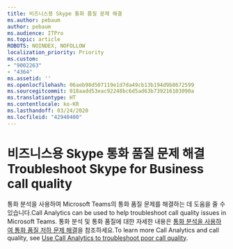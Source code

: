 ```yaml
---
title: 비즈니스용 Skype 통화 품질 문제 해결
ms.author: pebaum
author: pebaum
ms.audience: ITPro
ms.topic: article
ROBOTS: NOINDEX, NOFOLLOW
localization_priority: Priority
ms.custom:
- "9002263"
- "4364"
ms.assetid: ''
ms.openlocfilehash: 06aeb98d507119e1d7da49cb13b194d9b8672599
ms.sourcegitcommit: 018aadd53eac92248bc6d5ad63b739216103090a
ms.translationtype: HT
ms.contentlocale: ko-KR
ms.lasthandoff: 03/24/2020
ms.locfileid: "42940400"
---
```

# <a name="troubleshoot-skype-for-business-call-quality"></a><span data-ttu-id="a43f5-102">비즈니스용 Skype 통화 품질 문제 해결</span><span class="sxs-lookup"><span data-stu-id="a43f5-102">Troubleshoot Skype for Business call quality</span></span>

<span data-ttu-id="a43f5-103">통화 분석을 사용하여 Microsoft Teams의 통화 품질 문제를 해결하는 데 도움을 줄 수 있습니다.</span><span class="sxs-lookup"><span data-stu-id="a43f5-103">Call Analytics can be used to help troubleshoot call quality issues in Microsoft Teams.</span></span> <span data-ttu-id="a43f5-104">통화 분석 및 통화 품질에 대한 자세한 내용은 [통화 분석을 사용하여 통화 품질 저하 문제 해결](https://docs.microsoft.com/MicrosoftTeams/use-call-analytics-to-troubleshoot-poor-call-quality)을 참조하세요.</span><span class="sxs-lookup"><span data-stu-id="a43f5-104">To learn more Call Analytics and call quality, see [Use Call Analytics to troubleshoot poor call quality](https://docs.microsoft.com/MicrosoftTeams/use-call-analytics-to-troubleshoot-poor-call-quality).</span></span>
